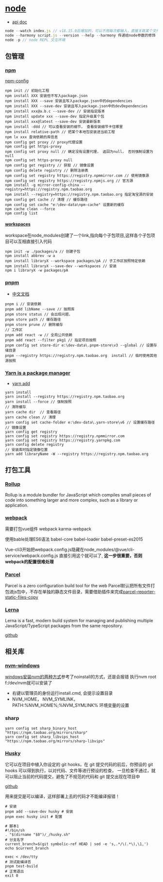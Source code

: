 # [node](https://nodejs.org/en)

- [api doc](https://nodejs.org/docs/latest/api/)

```js
node --watch index.js // v18.15.0后增加的，可以不用每次都输入，直接关联某个文件的变化
node --harmony script.js --version --help --harmony 传递给node参数的修饰
node -p // node REPL 交互环境
```

## 包管理

### [npm](https://docs.npmjs.com/)

[npm-config](https://docs.npmjs.com/cli/v10/commands/npm-config)

```shell
npm init // 初始化工程
npm install XXX 安装但不写入package.json
npm install XXX --save 安装且写入package.json中的dependencies
npm install XXX --save-dev 安装且写入package.json中的devDependencies
npm install xxx@a.b.c --save-dev // 安装指定版本
npm install update xxx --save-dev 指定升级某个包
npm install xxx@latest --save-dev 安装最新版本
npm install -ddd // 可以查看安装的细节， 查看安装细节卡住哪里
npm install relative-path // 把某个本地包安装进当前工程
npm lx xxx 查询依赖的库信息
npm config get proxy // proxy代理设置
npm config get https-proxy
npm config set proxy null // 确定没有设置代理， 返回为null， 否则强制设置为null
npm config set https-proxy null
npm config get registry // 获取 // 镜像设置
npm config delete registry // 删除注册表
npm config set registry https://registry.npmmirror.com // 使用镜像源
npm config set registry https://registry.npmjs.org // 官方源
npm install -g mirror-config-china --registry=https://registry.npm.taobao.org
npm install --registry=https://registry.npm.taobao.org 指定淘宝源的安装
npm config get cache // 清理 // 缓存路径
npm config set cache "e:\dev-data\npm-cache" 设置新的缓存
npm cache clean --force
npm config list
```

#### [workspaces](https://docs.npmjs.com/cli/v10/using-npm/workspaces)
workspace在node_modules创建了一个link,指向每个子包项目,这样各个子包项目可以互相直接引入代码
```shell
npm init -w ./packages/a // 创建子包
npm install abbrev -w a
npm install libraryX --workspace packages/pA // 子工作区按照特定依赖
npm install libraryX --save-dev --workspaces // 安装
npm i libraryX -w packages/pA
```

### [pnpm](https://pnpm.io/)

- [中文文档](https://pnpm.io/zh/motivation)

```shell
pnpm i // 安装依赖
pnpm add libName --save // 按照库
pnpm store status // 会出现问题，
pnpm store path // 缓存路径
pnpm store prune // 删除缓存
// 工作区
pnpm add react -w // 全局公共依赖
pnpm add react --filter pkg1 // 指定项目按照
pnpm config set store-dir e:\dev-data\.pnpm-store\v3 --global // 设置存储目录
pnpm --registry https://registry.npm.taobao.org  install // 临时使用其他源按照
```

### [Yarn is a package manager](https://yarnpkg.com/)

- [yarn add](https://classic.yarnpkg.com/en/docs/cli/add)

```shell
yarn install
yarn install --registry https://registry.npm.taobao.org
yarn install --force // 强制按照
// 清除缓存
yarn cache dir  // 查看路径
yarn cache clean // 清理
yarn config set cache-folder e:\dev-data\.yarn-store\v6 // 设置缓存路径
// 镜像设置
yarn config get registry
yarn config set registry https://registry.npmmirror.com
yarn config set registry https://registry.yarnpkg.com
yarn config delete registry
// 安装库时指定镜像位置
yarn add libraryName -W --registry https://registry.npm.taobao.org
```

## 打包工具

### [Rollup](https://rollupjs.org/introduction/)
Rollup is a module bundler for JavaScript which compiles small pieces of code into something larger and more complex, such as a library or application.

### [webpack](https://www.webpackjs.com/)
需要打包vue组件
webpack karma-webpack 

使用bable处理ES6语法
babel-core babel-loader babel-preset-es2015

Vue-cli3开始把webpack.config.js隐藏在node_modules/@vue/cli-service/webpack.config.js 直接引用这个就可以了, **这一步很重要，否则webpack的配置很难处理**


### [Parcel](https://parceljs.org/docs/)

Parcel is a zero configuration build tool for the web
Parcel默认把所有文件打包进js包中，不存在单独的静态文件目录，需要借助插件来完成[parcel-reporter-static-files-copy](https://www.npmjs.com/package/parcel-reporter-static-files-copy)

### [Lerna](https://lerna.js.org/)

Lerna is a fast, modern build system for managing and publishing multiple JavaScript/TypeScript packages from the same repository.

[github](https://github.com/lerna/lerna)

## 相关库

### [nvm-windows](https://github.com/coreybutler/nvm-windows/releases)

[windows安装nvm的两种方式](https://www.jianshu.com/p/1d80cf35abd2)参考了noinstall的方式，还是会报错
执行nvm root f:/dev/nvm就可以安装了
- 右键以管理员的身份运行install.cmd, 会提示设置目录
- NVM_HOME， NVM_SYMLINK，PATH:%NVM_HOME%;%NVM_SYMLINK% 环境变量的设置

### sharp
```shell
yarn config set sharp_binary_host "https://npm.taobao.org/mirrors/sharp"
yarn config set sharp_libvips_host "https://npm.taobao.org/mirrors/sharp-libvips"
```

### [Husky](https://typicode.github.io/husky/)

它可以在项目中植入你设定的 git hooks，在 git 提交代码的前后，你预设的 git hooks 可以得到执行，以对代码、文件等进行预设的检查，
一旦检查不通过，就可以阻止当前的代码提交，避免了不规范的代码和 git 提交出现在项目中

[github](https://github.com/typicode/husky)

用来提交是可以编译，这样部署上去的代码才不能编译报错！
```shell
# 安装
pnpm add --save-dev husky # 安装
pnpm exec husky init # 配置

# 脚本1
#!/bin/sh
. "$(dirname "$0")/_/husky.sh"
# 分支名字
current_branch=$(git symbolic-ref HEAD | sed -e 's,.*/\(.*\),\1,')
echo $current_branch

exec < /dev/tty
# 测试能编译否
pnpm test-build
# 正常退出
exit 0
```
